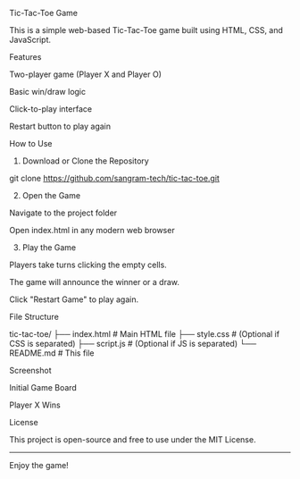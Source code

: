 Tic-Tac-Toe Game

This is a simple web-based Tic-Tac-Toe game built using HTML, CSS, and JavaScript.

Features

Two-player game (Player X and Player O)

Basic win/draw logic

Click-to-play interface

Restart button to play again


How to Use

1. Download or Clone the Repository

git clone https://github.com/sangram-tech/tic-tac-toe.git


2. Open the Game

Navigate to the project folder

Open index.html in any modern web browser



3. Play the Game

Players take turns clicking the empty cells.

The game will announce the winner or a draw.

Click "Restart Game" to play again.




File Structure

tic-tac-toe/
├── index.html        # Main HTML file
├── style.css         # (Optional if CSS is separated)
├── script.js         # (Optional if JS is separated)
└── README.md         # This file

Screenshot

Initial Game Board



Player X Wins



License

This project is open-source and free to use under the MIT License.


---

Enjoy the game!

